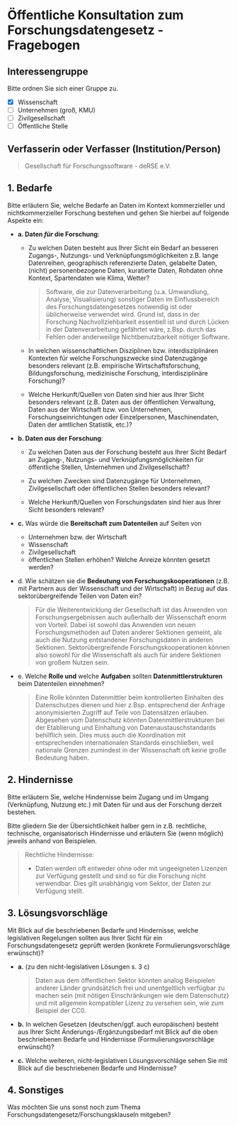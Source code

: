 # Öffentliche Konsultation zum Forschungsdatengesetz - Fragebogen

## Interessengruppe

Bitte ordnen Sie sich einer Gruppe zu.
- [x] Wissenschaft
- [ ] Unternehmen (groß, KMU)
- [ ] Zivilgesellschaft
- [ ] Öffentliche Stelle

## Verfasserin oder Verfasser (Institution/Person)

> Gesellschaft für Forschungssoftware - deRSE e.V.

## 1. Bedarfe

Bitte erläutern Sie, welche Bedarfe an Daten im Kontext kommerzieller und nichtkommerzieller Forschung bestehen und gehen Sie hierbei auf folgende Aspekte ein:

- **a. Daten _für_ die Forschung**:
    - Zu welchen Daten besteht aus Ihrer Sicht ein Bedarf an besseren Zugangs-, Nutzungs- und Verknüpfungsmöglichkeiten z.B. lange Datenreihen, geographisch referenzierte Daten, gelabelte Daten, (nicht) personenbezogene Daten, kuratierte Daten, Rohdaten ohne Kontext, Spartendaten wie Klima, Wetter?
        > Software, die zur Datenverarbeitung (u.a. Umwandlung, Analyse, Visualisierung) sonstiger Daten im Einflussbereich des Forschungsdatengesetzes notwendig ist oder üblicherweise verwendet wird. 
        > Grund ist, dass in der Forschung Nachvollziehbarkeit essentiell ist und durch Lücken in der Datenverarbeitung gefährtet wäre, z.Bsp. durch das Fehlen oder anderweilige Nichtbenutzbarkeit nötiger Software.
 
    - In welchen wissenschaftlichen Disziplinen bzw. interdisziplinären Kontexten für welche Forschungszwecke sind Datenzugänge besonders relevant (z.B. empirische Wirtschaftsforschung, Bildungsforschung, medizinische Forschung, interdisziplinäre Forschung)?
        > 

    - Welche Herkunft/Quellen von Daten sind hier aus Ihrer Sicht besonders relevant (z.B. Daten aus der öffentlichen Verwaltung, Daten aus der Wirtschaft bzw. von Unternehmen, Forschungseinrichtungen oder Einzelpersonen, Maschinendaten, Daten der amtlichen Statistik, etc.)?
        > 

- **b. Daten _aus_ der Forschung**:
    - Zu welchen Daten aus der Forschung besteht aus Ihrer Sicht Bedarf an Zugang-, Nutzungs- und Verknüpfungsmöglichkeiten für öffentliche Stellen, Unternehmen und Zivilgesellschaft?
        > 

    - Zu welchen Zwecken sind Datenzugänge für Unternehmen, Zivilgesellschaft oder öffentlichen Stellen besonders relevant?
        > 

    - Welche Herkunft/Quellen von Forschungsdaten sind hier aus Ihrer Sicht besonders relevant?
        > 

- **c.** Was würde die **Bereitschaft zum Datenteilen** auf Seiten von
    - Unternehmen bzw. der Wirtschaft
    - Wissenschaft
    - Zivilgesellschaft
    - öffentlichen Stellen
    erhöhen? Welche Anreize könnten gesetzt werden?
    > 

- d. Wie schätzen sie die **Bedeutung von Forschungskooperationen** (z.B. mit Partnern aus der Wissenschaft und der Wirtschaft) in Bezug auf das sektorübergreifende Teilen von Daten ein?
    > Für die Weiterentwicklung der Gesellschaft ist das Anwenden von Forschungsergebnissen auch außerhalb der Wissenschaft enorm von Vorteil.
    > Dabei ist sowohl das Anwenden von neuen Forschungsmethoden auf Daten anderer Sektionen gemeint, als auch die Nutzung entstandener Forschungsdaten in anderen Sektionen.
    > Sektorübergreifende Forschungskooperationen können also sowohl für die Wissenschaft als auch für andere Sektionen von großem Nutzen sein.

- e. Welche **Rolle und** welche **Aufgaben** sollten **Datenmittlerstrukturen** beim Datenteilen einnehmen?
    > Eine Rolle könnten Datenmittler beim kontrollierten Einhalten des Datenschutzes dienen und hier z.Bsp. entsprechend der Anfrage anonymisierten Zugriff auf Teile von Datensätzen erlauben.
    > Abgesehen vom Datenschutz könnten Datenmittlerstrukturen bei der Etablierung und Einhaltung von Datenaustauschstandards behilflich sein. Dies muss auch die Koordination mit entsprechenden internationalen Standards einschließen, weil nationale Grenzen zumindest in der Wissenschaft oft keine große Bedeutung haben.


## 2. Hindernisse

Bitte erläutern Sie, welche Hindernisse beim Zugang und im Umgang (Verknüpfung, Nutzung etc.) mit Daten für und aus der Forschung derzeit bestehen.

Bitte gliedern Sie der Übersichtlichkeit halber gern in z.B. rechtliche, technische, organisatorisch Hindernisse und erläutern Sie (wenn möglich) jeweils anhand von Beispielen.

> Rechtliche Hindernisse:
> - Daten werden oft entweder ohne oder mit ungeeigneten Lizenzen zur Verfügung gestellt und sind so für die Forschung nicht verwendbar. Dies gilt unabhängig vom Sektor, der Daten zur Verfügung stellt.

## 3. Lösungsvorschläge

Mit Blick auf die beschriebenen Bedarfe und Hindernisse, welche legislativen Regelungen sollten aus Ihrer Sicht für ein Forschungsdatengesetz geprüft werden (konkrete Formulierungsvorschläge erwünscht)?

- **a.** (zu den nicht-legislativen Lösungen s. 3 c)
    > Daten aus dem öffentlichen Sektor könnten analog Beispielen anderer Länder grundsätzlich frei und unentgeltlich verfügbar zu machen sein (mit nötigen Einschränkungen wie dem Datenschutz) und mit allgemein kompatibler Lizenz zu versehen sein, wie zum Beispiel der CC0.

- **b.** In welchen Gesetzen (deutschen/ggf. auch europäischen) besteht aus Ihrer Sicht Änderungs-/Ergänzungsbedarf mit Blick auf die oben beschriebenen Bedarfe und Hindernisse (Formulierungsvorschläge erwünscht)?
    > 

- **c.** Welche weiteren, nicht-legislativen Lösungsvorschläge sehen Sie mit Blick auf die beschriebenen Bedarfe und Hindernisse?
    > 


## 4. Sonstiges

Was möchten Sie uns sonst noch zum Thema Forschungsdatengesetz/Forschungsklauseln mitgeben?

> 

